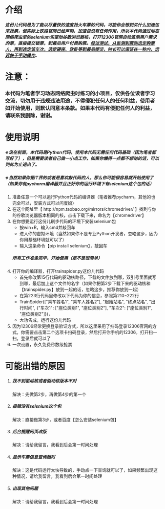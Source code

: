 <h1>介绍</h1>
<h5>这份儿代码是为了能以尽量快的速度抢火车票的代码，可能你会想到买什么加速包来抢票，但实际上铁路官网已经声明，加速包没有任何作用，所以本代码通过动态网络爬虫里的selenium包驱动谷歌浏览器核，打开12306官网自动监测用户需求的票，直接提交锁票，到最后用户付费购票。<u>经过测试，从监测到票到选定购票人，再到选定该车次，选定硬座、软卧等到最后提交，时长可以保证在一秒内，远远快于手动操作</u>。</h5>
<h1>注意：</h1>
<h3>本代码为笔者学习动态网络爬虫时练习的小项目，仅供各位读者学习交流，切勿用于违规违法用途，不得侵犯任何人的任何利益，使用者如开始使用，则默认同意本条款。如果本代码有侵犯任何人的利益，请联系我删除，谢谢。</h3>
<h1>使用说明</h1>
<h5>※说在前面，本代码是Python代码，使用本代码无需任何代码基础（因为笔者都写好了），但是需要读者自己做一小点工作，如果你懒得一点都不想动的话，可以到此为止退出了。</h5>
<h5>※当然如果你是IT界的或者是喜欢敲代码的人，那么你可能很容易就开始使用了（如果你有pycharm编译器并且正好你的运行环境下有selenium这个包的话）</h5>
<ol>
    <li>准备任意一个可以运行Python代码的编译器（笔者推荐pycharm，其他的也完全可以，安装方式可以问度娘）</li>
    <li>在这个网址里【 http://npm.taobao.org/mirrors/chromedriver/ 】找到与你的谷歌浏览器版本相同的核，点击下载下来，命名为【chromedriver】</li>
    <li>在你想要运行这份儿刷步代码的环境下安装selenium包
        <ul>
            <li>按win+R，输入cmd并敲回车</li>
            <li>进入你的虚拟环境（当然如果你不是专业Python开发者，忽略这步，因为你用基础环境就可以了）</li>
            <li>输入这条命令【pip install selenium】，敲回车</li></ul>
    <h5>所有工作准备完毕，开始使用（是不是很简单）</h5>
    </li>
    <li>打开你的编译器，打开trainspider.py这份儿代码
    <ul>
        <li>首先修改第15行代码的驱动核路径，下载的文件放到哪，双引号里面就写到哪，最后加上这个文件的名字（如果你把第2步下载下来的驱动核和【trainspider.py】放到一起的话，忽略这步，推荐你放到一起）</li>
        <li>在第223行代码里修改以下代码为你的信息，参照第210~222行         </li>
        <li>TrainSpider(["乘车姓名1", "乘车人姓名2"], "起始站名", "终点站名", "出行时间",  {"车次1": ["座位类别1", "座位类别2"], "车次2": ["座位类别1", "座位类别2"]})，</li>
        <li>大功告成，运行这份儿代码</li>
    </ul>
    </li>
    <li>因为12306经常更换登录验证方式，所以这里采用了扫码登录12306官网的方式，你需要点击第二个选项卡扫码登录，然后打开你手机的12306，打开扫一扫，登录后就可以了</li>
    <li>
        一次设置，永久免费秒数级抢票
    </li>
</ol>
<h1>可能出错的原因</h1>
<ol>
    <li><h5>找不到驱动核或者驱动核版本不对</h5>
        解决：先做第2步，再做第4步的第一个
    </li>
    <li><h5>报错没有selenium这个包</h5>
        解决：直接做第3步，或者百度【怎么安装selenium包】
    </li>
    <li><h5>后台提醒网页改版</h5>
        解决：请给我留言，我看到后会第一时间处理
    </li>
    <li>
        <h5>显示车票信息查询超时</h5>
        解决：这是代码运行太快导致的，手动点一下查询就可以了，如果频繁出现这种情况，请给我留言，我看到后会第一时间处理
    </li>
    <li><h5>出现其他问题</h5>
        解决：请给我留言，我看到后会第一时间处理
    </li>
</ol>

